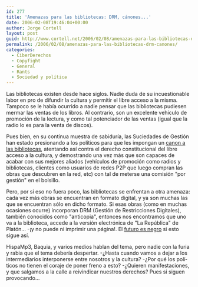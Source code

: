 ```yaml
---
id: 277
title: 'Amenazas para las bibliotecas: DRM, cánones...'
date: 2006-02-08T19:46:04+00:00
author: Jorge Cortell
layout: post
guid: http://www.cortell.net/2006/02/08/amenazas-para-las-bibliotecas-drm-canones/
permalink: /2006/02/08/amenazas-para-las-bibliotecas-drm-canones/
categories:
  - CiberDerechos
  - Copyfight
  - General
  - Rants
  - Sociedad y polí­tica
---
```

Las bibliotecas existen desde hace siglos. Nadie duda de su incuestionable labor en pro de difundir la cultura y permitir el libre acceso a la misma. Tampoco se le habí­a ocurrido a nadie pensar que las bibliotecas pudiesen mermar las ventas de los libros. Al contrario, son un excelente vehí­culo de promoción de la lectura, y como tal potenciador de las ventas (igual que la radio lo es para la venta de discos).

Pues bien, en su contí­nua muestra de sabidurí­a, las Suciedades de Gestión han estado presionando a los polí­ticos para que les impongan un [canon a las bibliotecas](http://www.hispamp3.com/noticias/noticia.php?noticia=20040118095357), atentando así­ contra el derecho constitucional del libre acceso a la cultura, y demostrando una vez más que son capaces de acabar con sus mejores aliados (vehí­culos de promoción como radios y bibliotecas, clientes como usuarios de redes P2P que luego compran las obras que descubren en la red, etc) con tal de meterse una comisión "por gestión" en el bolsillo.

Pero, por si eso no fuera poco, las bibliotecas se enfrentan a otra amenaza: cada vez más obras se encuentran en formato digital, y ya son muchas las que se encuentran sólo en dicho formato. Si esas obras (como en muchas ocasiones ocurre) incorporan DRM (Gestión de Restricciones Digitales), también conocidos como "anticopia", entonces nos encontramos que uno va a la biblioteca, accede a la versión electrónica de "La República" de Platón... -¡y no puede ni imprimir una página!. El [futuro es negro](http://news8.thdo.bbc.co.uk/hi/spanish/science/newsid_4679000/4679964.stm) si esto sigue así­.

HispaMp3, Baquia, y varios medios hablan del tema, pero nadie con la furia y rabia que el tema deberí­a despertar. -¿Hasta cuando vamos a dejar a los intermediarios interponerse entre nosotros y la cultura? -¿Por qué los polí­ticos no tienen el coraje de poner freno a esto? -¿Quieren manifestaciones, y que salgamos a la calle a reivindicar nuestros derechos? Pues si siguen provocando...
